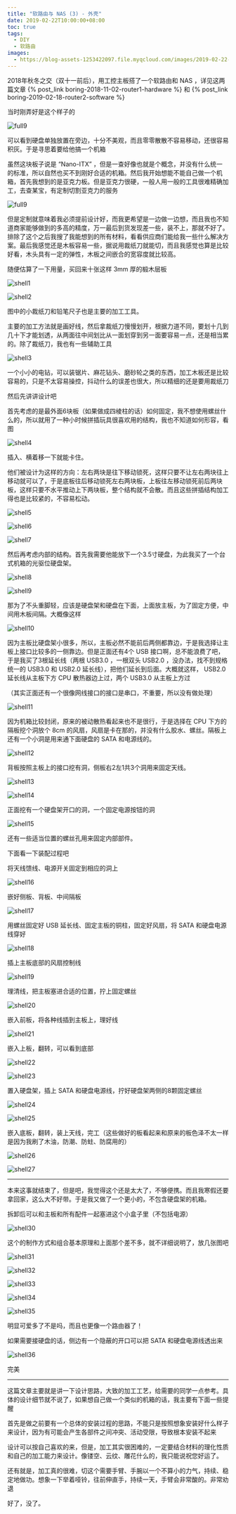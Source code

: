 ```yaml
---
title: "软路由与 NAS (3) - 外壳"
date: 2019-02-22T10:00:00+08:00
toc: true
tags:
  - DIY
  - 软路由
images:
  - https://blog-assets-1253422097.file.myqcloud.com/images/2019-02-22-router3-shell/banner.jpg
---
```


2018年秋冬之交（双十一前后），用工控主板搭了一个软路由和 NAS ，详见这两篇文章 {% post_link boring-2018-11-02-router1-hardware %} 和 {% post_link boring-2019-02-18-router2-software %}

当时刚弄好是这个样子的

![full9](https://blog-assets-1253422097.file.myqcloud.com/images/2019-02-22-router3-shell/full9.jpg)

可以看到硬盘单独放置在旁边，十分不美观，而且零零散散不容易移动，还很容易积灰。于是寻思着要给他搞一个机箱

虽然这块板子说是 “Nano-ITX” ，但是一查好像也就是个概念，并没有什么统一的标准，所以自然也买不到刚好合适的机箱。然后我开始想能不能自己做一个机箱，首先我想到的是亚克力板。但是亚克力很硬，一般人用一般的工具很难精确加工，去查某宝，有定制切割亚克力的服务

![full9](https://blog-assets-1253422097.file.myqcloud.com/images/2019-02-22-router3-shell/ykl.jpg)

但是定制就意味着我必须提前设计好，而我更希望是一边做一边想，而且我也不知道商家能够做到的多高的精度，万一最后到货发现差一些，装不上，那就不好了。排除了这个之后我搜了我能想到的所有材料，看看供应商们能给我一些什么解决方案。最后我感觉还是木板容易一些，据说用裁纸刀就能切，而且我感觉也算是比较好看，木头具有一定的弹性，木板之间嵌合的宽容度就比较高。

随便估算了一下用量，买回来十张这样 3mm 厚的椴木层板

![shell1](https://blog-assets-1253422097.file.myqcloud.com/images/2019-02-22-router3-shell/shell1.jpg)

![shell2](https://blog-assets-1253422097.file.myqcloud.com/images/2019-02-22-router3-shell/shell2.jpg)

图中的小裁纸刀和铅笔尺子也是主要的加工工具。

主要的加工方法就是画好线，然后拿裁纸刀慢慢划开，根据力道不同，要划十几到几十下才能划透，从两面往中间划比从一面划穿到另一面要容易一点，还是相当累的。除了裁纸刀，我也有一些辅助工具

![shell3](https://blog-assets-1253422097.file.myqcloud.com/images/2019-02-22-router3-shell/shell3.jpg)

一个小小的电钻，可以装锯片、麻花钻头、磨砂轮之类的东西，加工木板还是比较容易的，只是不太容易操控，抖动什么的误差也很大，所以精细的还是要用裁纸刀

然后先讲讲设计吧

首先考虑的是最外面6块板（如果做成四棱柱的话）如何固定，我不想使用螺丝什么的，所以就用了一种小时候拼插玩具很喜欢用的结构，我也不知道如何形容，看图

![shell4](https://blog-assets-1253422097.file.myqcloud.com/images/2019-02-22-router3-shell/shell4.jpg)

插入、横着移一下就能卡住。

他们被设计为这样的方向：左右两块是往下移动锁死，这样只要不让左右两块往上移动就可以了，于是底板往后移动锁死左右两块板，上板往左移动锁死前后两块板，这样只要不水平推动上下两块板，整个结构就不会散。而且这些拼插结构加工得也是比较紧的，不容易松动。

![shell5](https://blog-assets-1253422097.file.myqcloud.com/images/2019-02-22-router3-shell/shell5.jpg)

![shell6](https://blog-assets-1253422097.file.myqcloud.com/images/2019-02-22-router3-shell/shell6.jpg)

![shell7](https://blog-assets-1253422097.file.myqcloud.com/images/2019-02-22-router3-shell/shell7.jpg)

然后再考虑内部的结构。首先我需要他能放下一个3.5寸硬盘，为此我买了一个台式机箱的光驱位硬盘架。

![shell8](https://blog-assets-1253422097.file.myqcloud.com/images/2019-02-22-router3-shell/shell8.jpg)

![shell9](https://blog-assets-1253422097.file.myqcloud.com/images/2019-02-22-router3-shell/shell9.jpg)

那为了不头重脚轻，应该是硬盘架和硬盘在下面，上面放主板，为了固定方便，中间用木板间隔。大概像这样

![shell10](https://blog-assets-1253422097.file.myqcloud.com/images/2019-02-22-router3-shell/shell10.jpg)

因为主板比硬盘架小很多，所以，主板必然不能前后两侧都靠边，于是我选择让主板上接口比较多的一侧靠边。但是正面还有4个 USB 接口啊，总不能浪费了吧，于是我买了3根延长线（两根 USB3.0 ，一根双头 USB2.0 ，没办法，找不到规格统一的 USB3.0 和 USB2.0 延长线），把他们延长到后面。大概就这样， USB2.0 延长线从主板下方 CPU 散热器边上过，两个 USB3.0 从主板上方过

（其实正面还有一个很像网线接口的接口是串口，不重要，所以没有做处理）

![shell11](https://blog-assets-1253422097.file.myqcloud.com/images/2019-02-22-router3-shell/shell11.jpg)

因为机箱比较封闭，原来的被动散热看起来也不是很行，于是选择在 CPU 下方的隔板挖个洞放个 8cm 的风扇，风扇是卡在那的，并没有什么胶水、螺丝。隔板上还有一个小洞是用来通下面硬盘的 SATA 和电源线的。

![shell12](https://blog-assets-1253422097.file.myqcloud.com/images/2019-02-22-router3-shell/shell12.jpg)

背板按照主板上的接口挖有洞，侧板右2左1共3个洞用来固定天线。

![shell13](https://blog-assets-1253422097.file.myqcloud.com/images/2019-02-22-router3-shell/shell13.jpg)

![shell14](https://blog-assets-1253422097.file.myqcloud.com/images/2019-02-22-router3-shell/shell14.jpg)

正面挖有一个硬盘架开口的洞，一个固定电源按钮的洞

![shell15](https://blog-assets-1253422097.file.myqcloud.com/images/2019-02-22-router3-shell/shell15.jpg)

还有一些适当位置的螺丝孔用来固定内部部件。

下面看一下装配过程吧

将天线馈线、电源开关固定到相应的洞上

![shell16](https://blog-assets-1253422097.file.myqcloud.com/images/2019-02-22-router3-shell/shell16.jpg)

嵌好侧板、背板、中间隔板

![shell17](https://blog-assets-1253422097.file.myqcloud.com/images/2019-02-22-router3-shell/shell17.jpg)

用螺丝固定好 USB 延长线、固定主板的铜柱，固定好风扇，将 SATA 和硬盘电源线穿好

![shell18](https://blog-assets-1253422097.file.myqcloud.com/images/2019-02-22-router3-shell/shell18.jpg)

插上主板底部的风扇控制线

![shell19](https://blog-assets-1253422097.file.myqcloud.com/images/2019-02-22-router3-shell/shell19.jpg)

理清线，把主板塞进合适的位置，拧上固定螺丝

![shell20](https://blog-assets-1253422097.file.myqcloud.com/images/2019-02-22-router3-shell/shell20.jpg)

嵌入前板，将各种线插到主板上，理好线

![shell21](https://blog-assets-1253422097.file.myqcloud.com/images/2019-02-22-router3-shell/shell21.jpg)

嵌入上板，翻转，可以看到底部

![shell22](https://blog-assets-1253422097.file.myqcloud.com/images/2019-02-22-router3-shell/shell22.jpg)

![shell23](https://blog-assets-1253422097.file.myqcloud.com/images/2019-02-22-router3-shell/shell23.jpg)

置入硬盘架，插上 SATA 和硬盘电源线，拧好硬盘架两侧的8颗固定螺丝

![shell24](https://blog-assets-1253422097.file.myqcloud.com/images/2019-02-22-router3-shell/shell24.jpg)

![shell25](https://blog-assets-1253422097.file.myqcloud.com/images/2019-02-22-router3-shell/shell25.jpg)

嵌入底板，翻转，装上天线，完工（这些做好的板看起来和原来的板色泽不太一样是因为我刷了木油，防潮、防蛀、防腐用的）

![shell26](https://blog-assets-1253422097.file.myqcloud.com/images/2019-02-22-router3-shell/shell26.jpg)

![shell27](https://blog-assets-1253422097.file.myqcloud.com/images/2019-02-22-router3-shell/shell27.jpg)

---

本来这事就结束了，但是吧，我觉得这个还是太大了，不够便携。而且我寒假还要拿回家，这么大不好带。于是我又做了一个更小的，不包含硬盘架的机箱。

拆卸后可以和主板和所有配件一起塞进这个小盒子里（不包括电源）

![shell30](https://blog-assets-1253422097.file.myqcloud.com/images/2019-02-22-router3-shell/shell30.jpg)

这个的制作方式和组合基本原理和上面那个差不多，就不详细说明了，放几张图吧

![shell31](https://blog-assets-1253422097.file.myqcloud.com/images/2019-02-22-router3-shell/shell31.jpg)

![shell32](https://blog-assets-1253422097.file.myqcloud.com/images/2019-02-22-router3-shell/shell32.jpg)

![shell33](https://blog-assets-1253422097.file.myqcloud.com/images/2019-02-22-router3-shell/shell33.jpg)

![shell34](https://blog-assets-1253422097.file.myqcloud.com/images/2019-02-22-router3-shell/shell34.jpg)

![shell35](https://blog-assets-1253422097.file.myqcloud.com/images/2019-02-22-router3-shell/shell35.jpg)

明显可爱多了不是吗，而且也更像一个路由器了！

如果需要接硬盘的话，侧边有一个隐蔽的开口可以把 SATA 和硬盘电源线透出来

![shell36](https://blog-assets-1253422097.file.myqcloud.com/images/2019-02-22-router3-shell/shell36.jpg)

完美

---

这篇文章主要就是讲一下设计思路，大致的加工工艺，给需要的同学一点参考。具体的设计细节就不说了，如果想自己做一个类似的机箱的话，我主要有下面一些提醒

首先是做之前要有一个总体的安装过程的思路，不能只是按照想象安装好什么样子来设计，因为有可能会产生各部件之间冲突、活动受限，导致根本安装不起来

设计可以按自己喜欢的来，但是，加工其实很困难的，一定要结合材料的理化性质和自己的加工能力来设计。像镂空、云纹、雕花什么的，我只能说祝您好运了。

还有就是，加工真的很难，切这个需要手臂、手腕以一个不算小的力气，持续、稳定地做功。想象一下举着哑铃，往前伸直手，持续一天，手臂会非常酸的。非常劝退

好了，没了。
